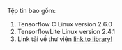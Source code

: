 Tệp tin bao gồm:
1. Tensorflow C Linux version 2.6.0
2. TensorflowLite Linux version 2.4.1 
3. Link tải về thư viện [link to library!](...)
